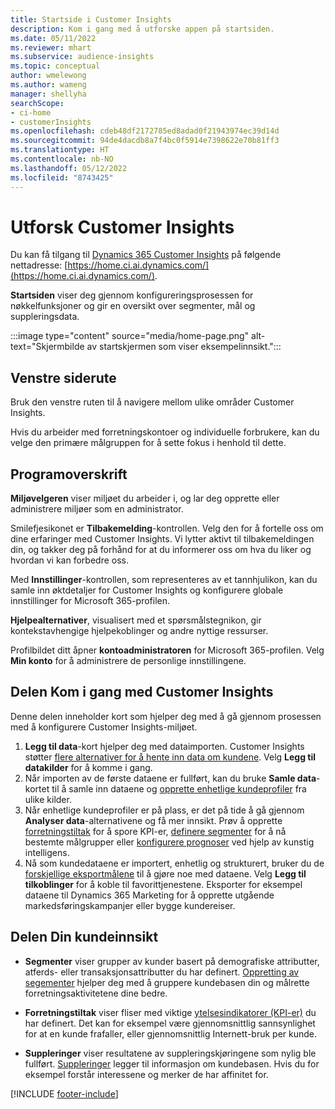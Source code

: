 ```yaml
---
title: Startside i Customer Insights
description: Kom i gang med å utforske appen på startsiden.
ms.date: 05/11/2022
ms.reviewer: mhart
ms.subservice: audience-insights
ms.topic: conceptual
author: wmelewong
ms.author: wameng
manager: shellyha
searchScope:
- ci-home
- customerInsights
ms.openlocfilehash: cdeb48df2172785ed8adad0f21943974ec39d14d
ms.sourcegitcommit: 94de4dacdb8a7f4bc0f5914e7398622e70b81ff3
ms.translationtype: HT
ms.contentlocale: nb-NO
ms.lasthandoff: 05/12/2022
ms.locfileid: "8743425"
---
```

# <a name="explore-customer-insights"></a>Utforsk Customer Insights

Du kan få tilgang til [Dynamics 365 Customer Insights](https://home.ci.ai.dynamics.com/) på følgende nettadresse: [https://home.ci.ai.dynamics.com/](https://home.ci.ai.dynamics.com/).

**Startsiden** viser deg gjennom konfigureringsprosessen for nøkkelfunksjoner og gir en oversikt over segmenter, mål og suppleringsdata.

:::image type="content" source="media/home-page.png" alt-text="Skjermbilde av startskjermen som viser eksempelinnsikt.":::

## <a name="left-side-pane"></a>Venstre siderute

Bruk den venstre ruten til å navigere mellom ulike områder Customer Insights. 

Hvis du arbeider med forretningskontoer og individuelle forbrukere, kan du velge den primære målgruppen for å sette fokus i henhold til dette. 

## <a name="application-header"></a>Programoverskrift

**Miljøvelgeren** viser miljøet du arbeider i, og lar deg opprette eller administrere miljøer som en administrator.

Smilefjesikonet er **Tilbakemelding**-kontrollen. Velg den for å fortelle oss om dine erfaringer med Customer Insights. Vi lytter aktivt til tilbakemeldingen din, og takker deg på forhånd for at du informerer oss om hva du liker og hvordan vi kan forbedre oss.

Med **Innstillinger**-kontrollen, som representeres av et tannhjulikon, kan du samle inn øktdetaljer for Customer Insights og konfigurere globale innstillinger for Microsoft 365-profilen. 

**Hjelpealternativer**, visualisert med et spørsmålstegnikon, gir kontekstavhengige hjelpekoblinger og andre nyttige ressurser.

Profilbildet ditt åpner **kontoadministratoren** for Microsoft 365-profilen. Velg **Min konto** for å administrere de personlige innstillingene.

## <a name="getting-started-with-customer-insights-section"></a>Delen Kom i gang med Customer Insights

Denne delen inneholder kort som hjelper deg med å gå gjennom prosessen med å konfigurere Customer Insights-miljøet. 

1. **Legg til data**-kort hjelper deg med dataimporten. Customer Insights støtter [flere alternativer for å hente inn data om kundene](data-sources.md). Velg **Legg til datakilder** for å komme i gang.
1. Når importen av de første dataene er fullført, kan du bruke **Samle data**-kortet til å samle inn dataene og [opprette enhetlige kundeprofiler](data-unification.md) fra ulike kilder. 
1. Når enhetlige kundeprofiler er på plass, er det på tide å gå gjennom **Analyser data**-alternativene og få mer innsikt. Prøv å opprette [forretningstiltak](measures.md) for å spore KPI-er, [definere segmenter](segments.md) for å nå bestemte målgrupper eller [konfigurere prognoser](predictions-overview.md) ved hjelp av kunstig intelligens.
1. Nå som kundedataene er importert, enhetlig og strukturert, bruker du de [forskjellige eksportmålene](export-destinations.md) til å gjøre noe med dataene. Velg **Legg til tilkoblinger** for å koble til favorittjenestene. Eksporter for eksempel dataene til Dynamics 365 Marketing for å opprette utgående markedsføringskampanjer eller bygge kundereiser. 

## <a name="your-customer-insights-section"></a>Delen Din kundeinnsikt

- **Segmenter** viser grupper av kunder basert på demografiske attributter, atferds- eller transaksjonsattributter du har definert. [Oppretting av segementer](segments.md) hjelper deg med å gruppere kundebasen din og målrette forretningsaktivitetene dine bedre.

- **Forretningstiltak** viser fliser med viktige [ytelsesindikatorer (KPI-er)](measures.md) du har definert. Det kan for eksempel være gjennomsnittlig sannsynlighet for at en kunde frafaller, eller gjennomsnittlig Internett-bruk per kunde.

- **Suppleringer** viser resultatene av suppleringskjøringene som nylig ble fullført. [Suppleringer](enrichment-hub.md) legger til informasjon om kundebasen. Hvis du for eksempel forstår interessene og merker de har affinitet for.


[!INCLUDE [footer-include](includes/footer-banner.md)]
